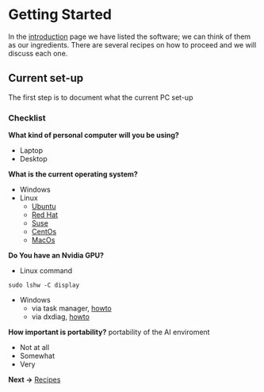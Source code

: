 # Getting Started
In the [introduction](../README.md) page we have listed the software; we can think of them as our ingredients. 
There are several recipes on how to proceed and we will discuss each one.

## Current set-up
The first step is to document what the current PC set-up

### Checklist

**What kind of personal computer will you be using?**
* Laptop
* Desktop

**What is the current operating system?**
* Windows
* Linux
  * [Ubuntu](https://ubuntu.com/)
  * [Red Hat](https://www.redhat.com/en/technologies/linux-platforms/enterprise-linux)
  * [Suse](https://www.suse.com/)
  * [CentOs](https://www.centos.org/)
  * [MacOs](https://www.apple.com/uk/macos/catalina/)
  
**Do You have an Nvidia GPU?**
* Linux command
```
sudo lshw -C display
```
* Windows
  * via task manager, [howto](https://www.howtogeek.com/414201/how-to-check-what-graphics-card-gpu-is-in-your-pc/)
  * via dxdiag, [howto](https://help.sketchup.com/en/sketchup/how-can-i-find-out-which-graphics-card-i-have-my-pc)
  
**How important is portability?**
portability of the AI enviroment
* Not at all
* Somewhat
* Very

**Next ->** [Recipes](recipes.md)
